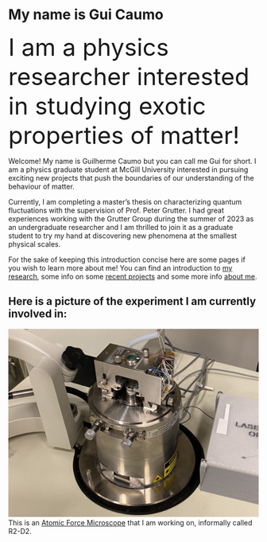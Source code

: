 # My name is Gui Caumo
<font size="8">   I am a physics researcher interested in studying exotic properties of matter! </font>

Welcome! My name is Guilherme Caumo but you can call me Gui for short. I am a physics graduate student at McGill University interested in pursuing exciting new projects that push the boundaries of our understanding of the behaviour of matter.

Currently, I am completing a master’s thesis on characterizing quantum fluctuations with the supervision of Prof. Peter Grutter. I had great experiences working with the Grutter Group during the summer of 2023 as an undergraduate researcher and I am thrilled to join it as a graduate student to try my hand at discovering new phenomena at the smallest physical scales.

For the sake of keeping this introduction concise here are some pages if you wish to learn more about me! You can find an introduction to [my research](./reasearch/index.md), some info on some [recent projects](./projects/index.md) and some more info [about me](./about/index.md).

## Here is a picture of the experiment I am currently involved in:

[![Atomic Force Microscope](./media/r2d2.jpg "Atomic Force Microscope")](https://en.wikipedia.org/wiki/Atomic_force_microscopy)
This is an [Atomic Force Microscope](https://en.wikipedia.org/wiki/Atomic_force_microscopy) that I am working on, informally called R2-D2.
